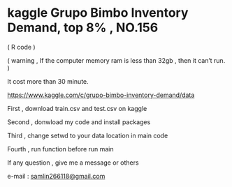 # kaggle Grupo Bimbo Inventory Demand, top 8% , NO.156

( R code )

( warning , If the computer memory ram is less than 32gb , then it can’t run. )

It cost more than 30 minute.

https://www.kaggle.com/c/grupo-bimbo-inventory-demand/data

First , download train.csv and test.csv on kaggle

Second , donwload my code and install packages

Third , change setwd to your data location in main code

Fourth , run function before run main

If any question , give me a message or others

e-mail : samlin266118@gmail.com
